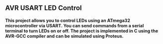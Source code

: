 ## AVR USART LED Control
#### This project allows you to control LEDs using an ATmega32 microcontroller via USART. You can send commands from a serial terminal to turn LEDs on or off. The project is implemented in C using the AVR-GCC compiler and can be simulated using Proteus.
